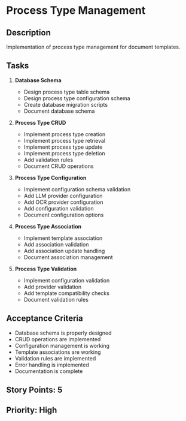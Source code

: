 # Process Type Management

## Description

Implementation of process type management for document templates.

## Tasks

1. **Database Schema**

   - Design process type table schema
   - Design process type configuration schema
   - Create database migration scripts
   - Document database schema

2. **Process Type CRUD**

   - Implement process type creation
   - Implement process type retrieval
   - Implement process type update
   - Implement process type deletion
   - Add validation rules
   - Document CRUD operations

3. **Process Type Configuration**

   - Implement configuration schema validation
   - Add LLM provider configuration
   - Add OCR provider configuration
   - Add configuration validation
   - Document configuration options

4. **Process Type Association**

   - Implement template association
   - Add association validation
   - Add association update handling
   - Document association management

5. **Process Type Validation**
   - Implement configuration validation
   - Add provider validation
   - Add template compatibility checks
   - Document validation rules

## Acceptance Criteria

- Database schema is properly designed
- CRUD operations are implemented
- Configuration management is working
- Template associations are working
- Validation rules are implemented
- Error handling is implemented
- Documentation is complete

## Story Points: 5

## Priority: High
